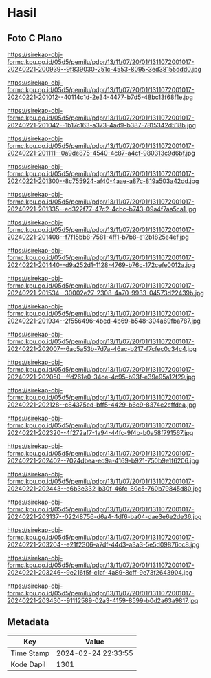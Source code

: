 # Hasil

## Foto C Plano

https://sirekap-obj-formc.kpu.go.id/05d5/pemilu/pdpr/13/11/07/20/01/1311072001017-20240221-200939--9f839030-251c-4553-8095-3ed38155ddd0.jpg

https://sirekap-obj-formc.kpu.go.id/05d5/pemilu/pdpr/13/11/07/20/01/1311072001017-20240221-201012--40114c1d-2e34-4477-b7d5-48bc13f68f1e.jpg

https://sirekap-obj-formc.kpu.go.id/05d5/pemilu/pdpr/13/11/07/20/01/1311072001017-20240221-201042--1b17c163-a373-4ad9-b387-7815342d518b.jpg

https://sirekap-obj-formc.kpu.go.id/05d5/pemilu/pdpr/13/11/07/20/01/1311072001017-20240221-201111--0a9de875-4540-4c87-a4cf-980313c9d6bf.jpg

https://sirekap-obj-formc.kpu.go.id/05d5/pemilu/pdpr/13/11/07/20/01/1311072001017-20240221-201300--8c755924-af40-4aae-a87c-819a503a42dd.jpg

https://sirekap-obj-formc.kpu.go.id/05d5/pemilu/pdpr/13/11/07/20/01/1311072001017-20240221-201335--ed322f77-47c2-4cbc-b743-09a4f7aa5ca1.jpg

https://sirekap-obj-formc.kpu.go.id/05d5/pemilu/pdpr/13/11/07/20/01/1311072001017-20240221-201408--f7f15bb8-7581-4ff1-b7b8-e12b1825e4ef.jpg

https://sirekap-obj-formc.kpu.go.id/05d5/pemilu/pdpr/13/11/07/20/01/1311072001017-20240221-201440--d9a252d1-1128-4769-b76c-172cefe0012a.jpg

https://sirekap-obj-formc.kpu.go.id/05d5/pemilu/pdpr/13/11/07/20/01/1311072001017-20240221-201534--30002e27-2308-4a70-9933-04573d22439b.jpg

https://sirekap-obj-formc.kpu.go.id/05d5/pemilu/pdpr/13/11/07/20/01/1311072001017-20240221-201934--2f556496-4bed-4b69-b548-304a69fba787.jpg

https://sirekap-obj-formc.kpu.go.id/05d5/pemilu/pdpr/13/11/07/20/01/1311072001017-20240221-202007--6ac5a53b-7d7a-46ac-b217-f7cfec0c34c4.jpg

https://sirekap-obj-formc.kpu.go.id/05d5/pemilu/pdpr/13/11/07/20/01/1311072001017-20240221-202050--ffd261e0-34ce-4c95-b93f-e39e95a12f29.jpg

https://sirekap-obj-formc.kpu.go.id/05d5/pemilu/pdpr/13/11/07/20/01/1311072001017-20240221-202128--c84375ed-bff5-4429-b6c9-8374e2cffdca.jpg

https://sirekap-obj-formc.kpu.go.id/05d5/pemilu/pdpr/13/11/07/20/01/1311072001017-20240221-202320--4f272af7-1a94-44fc-9f4b-b0a58f791567.jpg

https://sirekap-obj-formc.kpu.go.id/05d5/pemilu/pdpr/13/11/07/20/01/1311072001017-20240221-202402--7024dbea-ed9a-4169-b921-750b9e1f6206.jpg

https://sirekap-obj-formc.kpu.go.id/05d5/pemilu/pdpr/13/11/07/20/01/1311072001017-20240221-202443--e6b3e332-b30f-46fc-80c5-760b79845d80.jpg

https://sirekap-obj-formc.kpu.go.id/05d5/pemilu/pdpr/13/11/07/20/01/1311072001017-20240221-203137--02248756-d6a4-4df6-ba04-dae3e6e2de36.jpg

https://sirekap-obj-formc.kpu.go.id/05d5/pemilu/pdpr/13/11/07/20/01/1311072001017-20240221-203204--e21f2306-a7df-44d3-a3a3-5e5d09876cc8.jpg

https://sirekap-obj-formc.kpu.go.id/05d5/pemilu/pdpr/13/11/07/20/01/1311072001017-20240221-203246--9e216f5f-c1af-4a89-8cff-9e73f2643904.jpg

https://sirekap-obj-formc.kpu.go.id/05d5/pemilu/pdpr/13/11/07/20/01/1311072001017-20240221-203430--91112589-02a3-4159-8599-b0d2a63a9817.jpg


## Metadata

| Key        | Value               |
| ---------- | ------------------- |
| Time Stamp | 2024-02-24 22:33:55 |
| Kode Dapil | 1301                |




